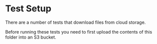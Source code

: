 # Test Setup

There are a number of tests that download files from cloud storage.

Before running these tests you need to first upload the contents of this folder into an S3 bucket.